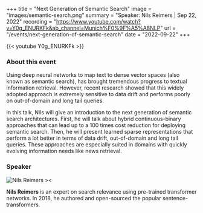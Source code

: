 +++
title = "Next Generation of Semantic Search"
image = "images/semantic-search.png"
summary = "Speaker: Nils Reimers | Sep 22, 2022"
recording = "https://www.youtube.com/watch?v=Y0g_ENURKFk&ab_channel=Munich%F0%9F%A5%A8NLP"
url = "/events/next-generation-of-semantic-search"
date = "2022-09-22"
+++

<!--more-->

{{< youtube Y0g_ENURKFk >}}


### About this event

Using deep neural networks to map text to dense vector spaces (also known as semantic search), has brought tremendous progress to textual information retrieval. However, recent research showed that this widely adopted approach is extremely sensitive to data drift and performs poorly on out-of-domain and long tail queries.  

In this talk, Nils will give an introduction to the next generation of semantic search architectures. First, he will talk about hybrid continuous-binary approaches that can lead up to a 100 times cost reduction for deploying semantic search. Then, he will present learned sparse representations that perform a lot better in terms of data drift, out-of-domain and long tail queries. These approaches are especially suited in domains with quickly evolving information needs like news retrieval.

### Speaker

![Nils Reimers ><](/images/nils-reimers.jpeg)

**Nils Reimers** is an expert on search relevance using pre-trained transformer networks. In 2018, he authored and open-sourced the popular sentence-transformers.